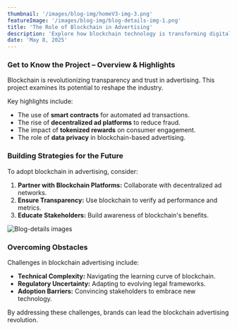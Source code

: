 ```yaml
---
thumbnail: '/images/blog-img/homeV3-img-3.png'
featureImage: '/images/blog-img/blog-details-img-1.png'
title: 'The Role of Blockchain in Advertising'
description: 'Explore how blockchain technology is transforming digital advertising in 2024.'
date: 'May 8, 2025'
---
```


### Get to Know the Project – Overview & Highlights

Blockchain is revolutionizing transparency and trust in advertising. This project examines its potential to reshape the industry.

Key highlights include:

- The use of **smart contracts** for automated ad transactions.
- The rise of **decentralized ad platforms** to reduce fraud.
- The impact of **tokenized rewards** on consumer engagement.
- The role of **data privacy** in blockchain-based advertising.

### Building Strategies for the Future

To adopt blockchain in advertising, consider:

1. **Partner with Blockchain Platforms:** Collaborate with decentralized ad networks.
2. **Ensure Transparency:** Use blockchain to verify ad performance and metrics.
3. **Educate Stakeholders:** Build awareness of blockchain's benefits.

![Blog-details images](/images/services/services-details-img.png)

### Overcoming Obstacles

Challenges in blockchain advertising include:

- **Technical Complexity:** Navigating the learning curve of blockchain.
- **Regulatory Uncertainty:** Adapting to evolving legal frameworks.
- **Adoption Barriers:** Convincing stakeholders to embrace new technology.

By addressing these challenges, brands can lead the blockchain advertising revolution.

